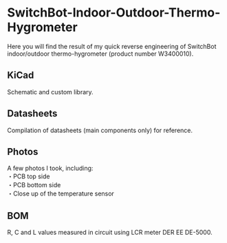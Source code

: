 # SwitchBot-Indoor-Outdoor-Thermo-Hygrometer
Here you will find the result of my quick reverse engineering of SwitchBot indoor/outdoor thermo-hygrometer (product number W3400010).

## KiCad
Schematic and custom library.

## Datasheets
Compilation of datasheets (main components only) for reference.

## Photos
A few photos I took, including:  
・PCB top side  
・PCB bottom side  
・Close up of the temperature sensor  

## BOM
R, C and L values measured in circuit using LCR meter DER EE DE-5000.
